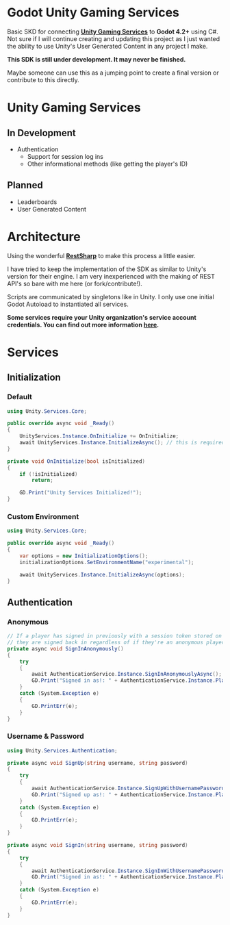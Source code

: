 # Godot Unity Gaming Services

Basic SKD for connecting **[Unity Gaming Services](https://unity.com/solutions/gaming-services)** to **Godot 4.2+** using C#. Not sure if I will continue creating and updating this project as I just wanted the ability to use Unity's User Generated Content in any project I make.

**This SDK is still under development. It may never be finished.**

Maybe someone can use this as a jumping point to create a final version or contribute to this directly.

# Unity Gaming Services

## In Development

-   Authentication
    -   Support for session log ins
    -   Other informational methods (like getting the player's ID)

## Planned

-   Leaderboards
-   User Generated Content

# Architecture

Using the wonderful **[RestSharp](https://github.com/RestSharp/RestSharp)** to make this process a little easier.

I have tried to keep the implementation of the SDK as similar to Unity's version for their engine. I am very inexperienced with the making of REST API's so bare with me here (or fork/contribute!).

Scripts are communicated by singletons like in Unity. I only use one initial Godot Autoload to instantiated all services.

**Some services require your Unity organization's service account credentials. You can find out more information [here](https://services.docs.unity.com/docs/service-account-auth/).**

# Services

## Initialization

### Default

```csharp
using Unity.Services.Core;

public override async void _Ready()
{
	UnityServices.Instance.OnInitialize += OnInitialize;
	await UnityServices.Instance.InitializeAsync(); // this is required to do anything with UGS
}

private void OnInitialize(bool isInitialized)
{
	if (!isInitialized)
		return;

	GD.Print("Unity Services Initialized!");
}
```

### Custom Environment

```csharp
using Unity.Services.Core;

public override async void _Ready()
{
    var options = new InitializationOptions();
    initializationOptions.SetEnvironmentName("experimental");

    await UnityServices.Instance.InitializeAsync(options);
}
```

## Authentication

### Anonymous

```csharp
// If a player has signed in previously with a session token stored on the device,
// they are signed back in regardless of if they're an anonymous player or not.
private async void SignInAnonymously()
{
    try
    {
        await AuthenticationService.Instance.SignInAnonymouslyAsync();
        GD.Print("Signed in as!: " + AuthenticationService.Instance.PlayerId);
    }
    catch (System.Exception e)
    {
        GD.PrintErr(e);
    }
}
```

### Username & Password

```csharp
using Unity.Services.Authentication;

private async void SignUp(string username, string password)
{
    try
    {
        await AuthenticationService.Instance.SignUpWithUsernamePasswordAsync(username, password);
        GD.Print("Signed up as!: " + AuthenticationService.Instance.PlayerId);
    }
    catch (System.Exception e)
    {
        GD.PrintErr(e);
    }
}

private async void SignIn(string username, string password)
{
    try
    {
        await AuthenticationService.Instance.SignInWithUsernamePasswordAsync(username, password);
        GD.Print("Signed in as!: " + AuthenticationService.Instance.PlayerId);
    }
    catch (System.Exception e)
    {
        GD.PrintErr(e);
    }
}
```
